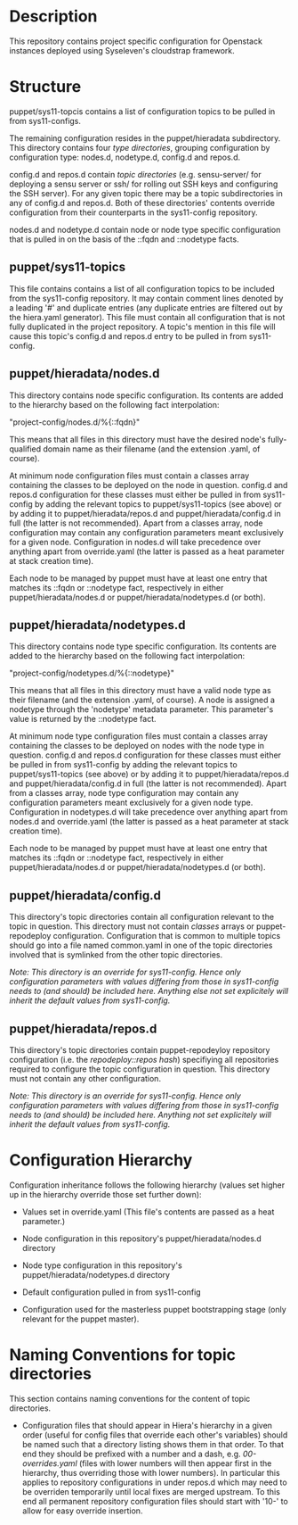 Description
===========

This repository contains project specific configuration for Openstack instances
deployed using Syseleven's cloudstrap framework.

Structure
=========

puppet/sys11-topcis contains a list of configuration topics to be pulled in
from sys11-configs.

The remaining configuration resides in the puppet/hieradata subdirectory. This
directory contains four *type directories*, grouping configuration by
configuration type: nodes.d, nodetype.d, config.d and repos.d.

config.d and repos.d contain *topic directories* (e.g. sensu-server/ for
deploying a sensu server or ssh/ for rolling out SSH keys and configuring the
SSH server). For any given topic there may be a topic subdirectories in any of
config.d and repos.d. Both of these directories' contents override
configuration from their counterparts in the sys11-config repository.

nodes.d and nodetype.d contain node or node type specific configuration that is
pulled in on the basis of the ::fqdn and ::nodetype facts.

puppet/sys11-topics
-------------------

This file contains contains a list of all configuration topics to be included
from the sys11-config repository. It may contain comment lines denoted by a
leading '#' and duplicate entries (any duplicate entries are filtered out by
the hiera.yaml generator). This file must contain all configuration that is
not fully duplicated in the project repository. A topic's mention in this file
will cause this topic's config.d and repos.d entry to be pulled in from
sys11-config.

puppet/hieradata/nodes.d
-------------------------

This directory contains node specific configuration. Its contents are added to
the hierarchy based on the following fact interpolation:

  "project-config/nodes.d/%{::fqdn}"

This means that all files in this directory must have the desired node's
fully-qualified domain name as their filename (and the extension .yaml, of
course).

At minimum node configuration files must contain a classes array containing the
classes to be deployed on the node in question. config.d and repos.d
configuration for these classes must either be pulled in from sys11-config
by adding the relevant topics to puppet/sys11-topics (see above) or by adding
it to puppet/hieradata/repos.d and puppet/hieradata/config.d in full (the
latter is not recommended). Apart from a classes array, node configuration may
contain any configuration parameters meant exclusively for a given node.
Configuration in nodes.d will take precedence over anything apart from
override.yaml (the latter is passed as a heat parameter at stack creation
time).

Each node to be managed by puppet must have at least one entry that matches its
::fqdn or ::nodetype fact, respectively in either puppet/hieradata/nodes.d or
puppet/hieradata/nodetypes.d (or both).


puppet/hieradata/nodetypes.d
----------------------------

This directory contains node type specific configuration. Its contents are
added to the hierarchy based on the following fact interpolation:

  "project-config/nodetypes.d/%{::nodetype}"

This means that all files in this directory must have a valid node type as
their filename (and the extension .yaml, of course). A node is assigned a
nodetype through the 'nodetype' metadata parameter. This parameter's value is
returned by the ::nodetype fact.

At minimum node type configuration files must contain a classes array
containing the classes to be deployed on nodes with the node type in question.
config.d and repos.d configuration for these classes must either be pulled in
from sys11-config by adding the relevant topics to puppet/sys11-topics (see
above) or by adding it to puppet/hieradata/repos.d and puppet/hieradata/config.d
in full (the latter is not recommended). Apart from a classes array, node type
configuration may contain any configuration parameters meant exclusively for
a given node type. Configuration in nodetypes.d will take precedence over
anything apart from nodes.d and override.yaml (the latter is passed as a heat
parameter at stack creation time).

Each node to be managed by puppet must have at least one entry that matches its
::fqdn or ::nodetype fact, respectively in either puppet/hieradata/nodes.d or
puppet/hieradata/nodetypes.d (or both).

puppet/hieradata/config.d
-------------------------

This directory's topic directories contain all configuration relevant to the
topic in question. This directory must not contain *classes* arrays or
puppet-repodeploy configuration. Configuration that is common to multiple
topics should go into a file named common.yaml in one of the topic directories
involved that is symlinked from the other topic directories.

*Note: This directory is an override for sys11-config. Hence only configuration
parameters with values differing from those in sys11-config needs to (and
should) be included here. Anything else not set explicitely will inherit the
default values from sys11-config.*

puppet/hieradata/repos.d
------------------------

This directory's topic directories contain puppet-repodeyloy repository
configuration (i.e. the *repodeploy::repos hash*) specifiying all repositories
required to configure the topic configuration in question. This directory must
not contain any other configuration.

*Note: This directory is an override for sys11-config. Hence only configuration
parameters with values differing from those in sys11-config needs to (and
should) be included here. Anything not set explicitely will inherit the default
values from sys11-config.*

Configuration Hierarchy
=======================

Configuration inheritance follows the following hierarchy (values set higher up
in the hierarchy override those set further down):

* Values set in override.yaml (This file's contents are passed as a heat parameter.)

* Node configuration in this repository's puppet/hieradata/nodes.d directory

* Node type configuration in this repository's puppet/hieradata/nodetypes.d directory

* Default configuration pulled in from sys11-config

* Configuration used for the masterless puppet bootstrapping stage (only
  relevant for the puppet master).

Naming Conventions for topic directories
========================================

This section contains naming conventions for the content of topic directories.

* Configuration files that should appear in Hiera's hierarchy in a given order
  (useful for config files that override each other's variables) should be
  named such that a directory listing shows them in that order. To that end
  they should be prefixed with a number and a dash, e.g. *00-overrides.yaml*
  (files with lower numbers will then appear first in the hierarchy, thus
  overriding those with lower numbers). In particular this applies to
  repository configurations in under repos.d which may need to be overriden
  temporarily until local fixes are merged upstream. To this end all permanent
  repository configuration files should start with '10-' to allow for easy
  override insertion.
